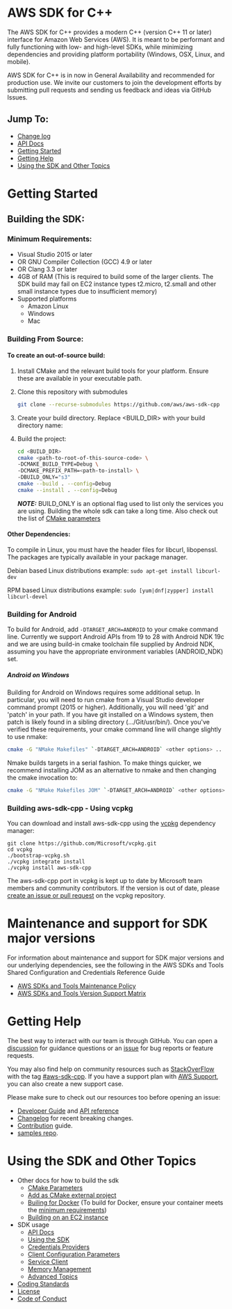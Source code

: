 # AWS SDK for C++
The AWS SDK for C++ provides a modern C++ (version C++ 11 or later) interface for Amazon Web Services (AWS). It is meant to be performant and fully functioning with low- and high-level SDKs, while minimizing dependencies and providing platform portability (Windows, OSX, Linux, and mobile).

AWS SDK for C++ is in now in General Availability and recommended for production use. We invite our customers to join
the development efforts by submitting pull requests and sending us feedback and ideas via GitHub Issues.

## __Jump To:__
* [Change log](https://github.com/aws/aws-sdk-cpp/tags)
* [API Docs](https://sdk.amazonaws.com/cpp/api/LATEST/index.html)
* [Getting Started](#getting-started)
* [Getting Help](#getting-help)
* [Using the SDK and Other Topics](#using-the-sdk-and-other-topics)

# Getting Started

## Building the SDK:

### Minimum Requirements:
* Visual Studio 2015 or later
* OR GNU Compiler Collection (GCC) 4.9 or later
* OR Clang 3.3 or later
* 4GB of RAM (This is required to build some of the larger clients. The SDK build may fail on EC2 instance types t2.micro, t2.small and other small instance types due to insufficient memory)
* Supported platforms
  * Amazon Linux
  * Windows
  * Mac
  
### Building From Source:

#### To create an **out-of-source build**:
1. Install CMake and the relevant build tools for your platform. Ensure these are available in your executable path.
2. Clone this repository with submodules

    ```sh
    git clone --recurse-submodules https://github.com/aws/aws-sdk-cpp
    ```

3. Create your build directory. Replace <BUILD_DIR> with your build directory name:
4. Build the project:

    ```sh
   cd <BUILD_DIR>
   cmake <path-to-root-of-this-source-code> \
    -DCMAKE_BUILD_TYPE=Debug \
    -DCMAKE_PREFIX_PATH=<path-to-install> \
    -DBUILD_ONLY="s3"
   cmake --build . --config=Debug
   cmake --install . --config=Debug
   ```
   **_NOTE:_** BUILD_ONLY is an optional flag used to list only the services you are using. Building the whole sdk can take a long time. Also check out the list of [CMake parameters](./docs/CMake_Parameters.md)

#### Other Dependencies:
To compile in Linux, you must have the header files for libcurl, libopenssl. The packages are typically available in your package manager.

Debian based Linux distributions example:
   `sudo apt-get install libcurl-dev`

RPM based Linux distributions example:
   `sudo [yum|dnf|zypper] install libcurl-devel`

### Building for Android
To build for Android, add `-DTARGET_ARCH=ANDROID` to your cmake command line. Currently we support Android APIs from 19 to 28 with Android NDK 19c and we are using build-in cmake toolchain file supplied by Android NDK, assuming you have the appropriate environment variables (ANDROID_NDK) set.

##### Android on Windows
Building for Android on Windows requires some additional setup.  In particular, you will need to run cmake from a Visual Studio developer command prompt (2015 or higher). Additionally, you will need 'git' and 'patch' in your path.  If you have git installed on a Windows system, then patch is likely found in a sibling directory (.../Git/usr/bin/). Once you've verified these requirements, your cmake command line will change slightly to use nmake:

   ```sh
   cmake -G "NMake Makefiles" `-DTARGET_ARCH=ANDROID` <other options> ..
   ```

Nmake builds targets in a serial fashion.  To make things quicker, we recommend installing JOM as an alternative to nmake and then changing the cmake invocation to:

   ```sh
   cmake -G "NMake Makefiles JOM" `-DTARGET_ARCH=ANDROID` <other options> ..
   ```

### Building aws-sdk-cpp - Using vcpkg

You can download and install aws-sdk-cpp using the [vcpkg](https://github.com/Microsoft/vcpkg) dependency manager:

    git clone https://github.com/Microsoft/vcpkg.git
    cd vcpkg
    ./bootstrap-vcpkg.sh
    ./vcpkg integrate install
    ./vcpkg install aws-sdk-cpp

The aws-sdk-cpp port in vcpkg is kept up to date by Microsoft team members and community contributors. If the version is out of date, please [create an issue or pull request](https://github.com/Microsoft/vcpkg) on the vcpkg repository.

# Maintenance and support for SDK major versions

For information about maintenance and support for SDK major versions and our underlying dependencies, see the following in the AWS SDKs and Tools Shared Configuration and Credentials Reference Guide

* [AWS SDKs and Tools Maintenance Policy](https://docs.aws.amazon.com/credref/latest/refdocs/maint-policy.html)
* [AWS SDKs and Tools Version Support Matrix](https://docs.aws.amazon.com/credref/latest/refdocs/version-support-matrix.html)


# Getting Help

The best way to interact with our team is through GitHub. You can open a [discussion](https://github.com/aws/aws-sdk-cpp/discussions/new/choose) for guidance questions or an [issue](https://github.com/aws/aws-sdk-cpp/issues/new/choose) for bug reports or feature requests.

You may also find help on community resources such as [StackOverFlow](https://stackoverflow.com/) with the tag [#aws-sdk-cpp](https://stackoverflow.com/questions/tagged/aws-sdk-cpp). If you have a support plan with [AWS Support](https://aws.amazon.com/premiumsupport/), you can also create a new support case.

Please make sure to check out our resources too before opening an issue:
* [Developer Guide](https://docs.aws.amazon.com/sdk-for-cpp/v1/developer-guide/welcome.html) and [API reference](http://sdk.amazonaws.com/cpp/api/LATEST/index.html)
* [Changelog](./CHANGELOG.md) for recent breaking changes.
* [Contribution](./CONTRIBUTING.md) guide.
* [samples repo](https://github.com/awsdocs/aws-doc-sdk-examples/tree/master/cpp).


# Using the SDK and Other Topics
* Other docs for how to build the sdk
  * [CMake Parameters](./docs/CMake_Parameters.md)
  * [Add as CMake external project](./docs/CMake_External_Project.md)
  * [Builing for Docker](https://github.com/aws/aws-sdk-cpp/tree/master/CI/docker-file) (To build for Docker, ensure your container meets the [minimum requirements](#minimum-requirements))
  * [Building on an EC2 instance](https://github.com/aws/aws-sdk-cpp/wiki/Building-the-SDK-from-source-on-EC2)
* SDK usage
  * [API Docs](https://sdk.amazonaws.com/cpp/api/LATEST/index.html)
  * [Using the SDK](./docs/SDK_usage_guide.md)
  * [Credentials Providers](./docs/Credentials_Providers.md)
  * [Client Configuration Parameters](./docs/ClientConfiguration_Parameters.md)
  * [Service Client](./docs/Service_Client.md)
  * [Memory Management](./docs/Memory_Management.md)
  * [Advanced Topics](./docs/Advanced_topics.md)
* [Coding Standards](./docs/CODING_STANDARDS.md)
* [License](./LICENSE)
* [Code of Conduct](./CODE_OF_CONDUCT.md)
